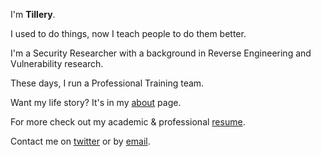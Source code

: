 ---
---

I'm **Tillery**.

I used to do things, now I teach people to do them better.

I'm a Security Researcher with a background in Reverse Engineering and Vulnerability research.

These days, I run a Professional Training team.

Want my life story? It's in my [about] page.

For more check out my academic & professional [resume].

Contact me on [twitter] or by [email].



[projects]: /projects
[resume]: https://demo.nurlan.co/hugo-vitae/
[twitter]: https://twitter.com/AreTillery
[email]: mailto:contact@tillery.fyi
[about]: /blog/about
